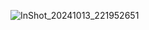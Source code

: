 


![InShot_20241013_221952651](https://github.com/user-attachments/assets/4a59d71c-f17f-457a-aa14-81a4989fd1f9)












